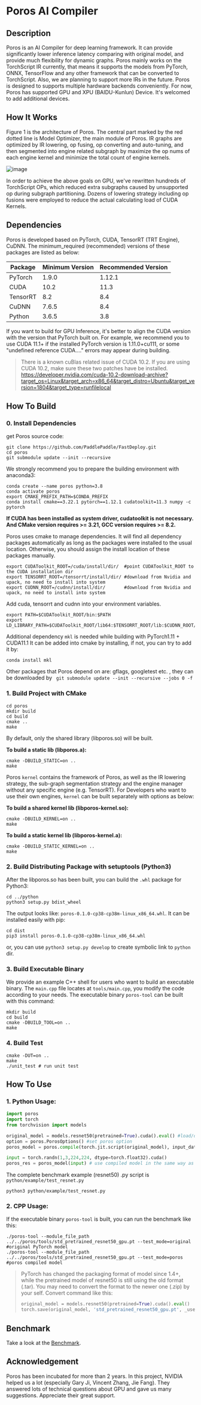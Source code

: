 # Poros AI Compiler

## Description

Poros is an AI Compiler for deep learning framework. It can provide significantly lower inference latency comparing with original model, and provide much flexibility for dynamic graphs.
Poros mainly works on the TorchScript IR currently, that means it supports the models from PyTorch, ONNX, TensorFlow and any other framework that can be converted to TorchScript. Also, we are planning to support more IRs in the future.
Poros is designed to supports multiple hardware backends conveniently. For now, Poros has supported GPU and XPU (BAIDU-Kunlun) Device. It's welcomed to add additional devices.

## How It Works

Figure 1 is the architecture of Poros. The central part marked by the red dotted line is Model Optimizer, the main module of Poros. IR graphs are optimized by IR lowering, op fusing, op converting and auto-tuning, and then segmented into engine related subgraph by maximize the op nums of each engine kernel and minimize the total count of engine kernels.

![image](https://user-images.githubusercontent.com/54064850/203691621-e75d7c17-320c-4dff-8abe-58c3c9db99a2.png)

In order to achieve the above goals on GPU, we've rewritten hundreds of TorchScript OPs, which reduced extra subgraphs caused by unsupported op during subgraph partitioning. Dozens of lowering strategy including op fusions were employed to reduce the actual calculating load of CUDA Kernels.

## Dependencies

Poros is developed based on PyTorch, CUDA, TensorRT (TRT Engine), CuDNN. The minimum_required (recommended) versions of
these packages are listed as below:

| Package  | Minimum Version | Recommended Version |
|----------|-----------------|---------------------|
| PyTorch  | 1.9.0           | 1.12.1              |
| CUDA     | 10.2            | 11.3                |
| TensorRT | 8.2             | 8.4                 |
| CuDNN    | 7.6.5           | 8.4                 |
| Python   | 3.6.5           | 3.8                 |

If you want to build for GPU Inference, it's better to align the CUDA version with the version that PyTorch built on.
For example, we recommend you to use CUDA 11.1+ if the installed PyTorch version is 1.11.0+cu111, or some "undefined
reference CUDA...." errors may appear during building.

> There is a known cuBlas related issue of CUDA 10.2. If you are using CUDA 10.2, make sure these two patches have be installed. 
> https://developer.nvidia.com/cuda-10.2-download-archive?target_os=Linux&target_arch=x86_64&target_distro=Ubuntu&target_version=1804&target_type=runfilelocal

## How To Build

### 0. Install Dependencies

get Poros source code:

```shell
git clone https://github.com/PaddlePaddle/FastDeploy.git
cd poros
git submodule update --init --recursive
```

We strongly recommend you to prepare the building environment with anaconda3:

```shell
conda create --name poros python=3.8
conda activate poros
export CMAKE_PREFIX_PATH=$CONDA_PREFIX
conda install cmake==3.22.1 pytorch==1.12.1 cudatoolkit=11.3 numpy -c pytorch
```
**If CUDA has been installed as system driver, cudatoolkit is not necessary. And CMake version requires >= 3.21, GCC version requires >= 8.2.**


Poros uses cmake to manage dependencies. It will find all dependency packages automatically as long as the packages were
installed to the usual location. Otherwise, you should assign the install location of these packages manually.

```shell
export CUDAToolkit_ROOT=/cuda/install/dir/  #point CUDAToolkit_ROOT to the CUDA installation dir
export TENSORRT_ROOT=/tensorrt/install/dir/ #download from Nvidia and upack, no need to install into system
export CUDNN_ROOT=/cudnn/install/dir/       #download from Nvidia and upack, no need to install into system
```
Add cuda, tensorrt and cudnn into your environment variables.

```shell
export PATH=$CUDAToolkit_ROOT/bin:$PATH
export LD_LIBRARY_PATH=$CUDAToolkit_ROOT/lib64:$TENSORRT_ROOT/lib:$CUDNN_ROOT/lib:$LD_LIBRARY_PATH
```

Additional dependency `mkl` is needed while building with PyTorch1.11 + CUDA11.1
It can be added into cmake by installing, if not, you can try to add it by:
```shell
conda install mkl
```

Other packages that Poros depend on are: gflags, googletest etc. , they can be downloaded
by ` git submodule update --init --recursive --jobs 0 -f`

### 1. Build Project with CMake

```shell
cd poros
mkdir build
cd build
cmake ..
make 
```

By default, only the shared library (libporos.so) will be built.

**To build a static lib (libporos.a):**

```shell
cmake -DBUILD_STATIC=on ..
make 
```

Poros `kernel` contains the framework of Poros, as well as the IR lowering strategy, the sub-graph segmentation strategy
and the engine manager without any specific engine (e.g. TensorRT). For Developers who want to use their own
engines, `kernel` can be built separately with options as below:

**To build a shared kernel lib (libporos-kernel.so):**

```shell
cmake -DBUILD_KERNEL=on ..
make 
```

**To build a static kernel lib (libporos-kernel.a):**

```shell
cmake -DBUILD_STATIC_KERNEL=on ..
make 
```

### 2. Build Distributing Package with setuptools (Python3)

After the libporos.so has been built, you can build the `.whl` package for Python3:

```shell
cd ../python
python3 setup.py bdist_wheel
```

The output looks like: `poros-0.1.0-cp38-cp38m-linux_x86_64.whl`. It can be installed easily with pip:

```shell
cd dist
pip3 install poros-0.1.0-cp38-cp38m-linux_x86_64.whl
```
or, you can use `python3 setup.py develop` to create symbolic link to `python` dir.

### 3. Build Executable Binary

We provide an example C++ shell for users who want to build an executable binary. The `main.cpp` file locates
at `tools/main.cpp`, you modify the code according to your needs. The executable binary `poros-tool` can be built with
this command:

```shell
mkdir build
cd build
cmake -DBUILD_TOOL=on ..
make 
```

### 4. Build Test
```shell
cmake -DUT=on ..
make 
./unit_test # run unit test
```


## How To Use

### 1. Python Usage:

```python
import poros
import torch
from torchvision import models

original_model = models.resnet50(pretrained=True).cuda().eval() #load/download pre-trained model
option = poros.PorosOptions() #set poros option
poros_model = poros.compile(torch.jit.script(original_model), input_datas, option) #build the model

input = torch.randn(1,3,224,224, dtype=torch.float32).cuda()
poros_res = poros_model(input) # use compiled model in the same way as the original model

```

The complete benchmark example (resnet50) .py script is `python/example/test_resnet.py`

```shell
python3 python/example/test_resnet.py
```

### 2. CPP Usage:

If the executable binary `poros-tool` is built, you can run the benchmark like this:

```shell
./poros-tool --module_file_path ../../poros/tools/std_pretrained_resnet50_gpu.pt --test_mode=original #original PyTorch model
./poros-tool --module_file_path ../../poros/tools/std_pretrained_resnet50_gpu.pt --test_mode=poros #poros compiled model
```
> PyTorch has changed the packaging format of model since 1.4+, while the pretrained model of resnet50 is still using the old format (.tar).
> You may need to convert the format to the newer one (.zip) by your self. Convert command like this:
> ```python
> original_model = models.resnet50(pretrained=True).cuda().eval()
> torch.save(original_model, 'std_pretrained_resnet50_gpu.pt', _use_new_zipfile_serialization=False)
> ```

## Benchmark

Take a look at the [Benchmark](docs/Benchmark.md).

## Acknowledgement
Poros has been incubated for more than 2 years. In this project, NVIDIA helped us a lot (especially  Gary Ji, Vincent Zhang, Jie Fang). They answered lots of technical questions about GPU and gave us many suggestions. Appreciate their great support.
